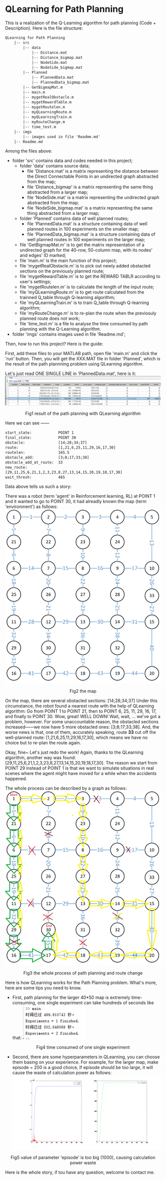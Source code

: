 # QLearning for Path Planning

This is a realization of the Q-Learning algorithm for path planning (Code + Description). Here is the file structure:

```
QLearning for Path Planning
    |-- src
        |-- data
            |-- Distance.mat
            |-- Distance_bigmap.mat
            |-- NodeSide.mat
            |-- NodeSide_bigmap.mat
        |-- Planned
            |-- PlannedData.mat
            |-- PlannedData_bigmap.mat
        |-- GetBigmapMat.m
        |-- main.m
        |-- mygetRealObstacle.m
        |-- mygetRewardTable.m
        |-- mygetRoutelen.m
        |-- myQLearningRoute.m
        |-- myQLearningTrain.m
        |-- myRouteChange.m
        |-- time_test.m
    |-- imgs
        |-- images used in file 'Readme.md'
    |-- Readme.md
```

Among the files above:
- folder 'src' contains data and codes needed in this project;
  - folder 'data' contains source data;
    - file 'Distance.mat' is a matrix representing the distance between the Direct Connectable Points in an undirected graph abstracted from the map;
    - file 'Distance_bigmap' is a matrix representing the same thing abstracted from a larger map;
    - file 'NodeSide.mat' is a matrix representing the undirected graph abstracted from the map;
    - file 'NodeSide_bigmap.mat' is a matrix representing the same thing abstracted from a larger map;
  - folder 'Planned' contains data of well planned routes;
    - file 'PlannedData.mat' is a structure containing data of well planned routes in 100 experiments on the smaller map;
    - file 'PlannedData_bigmap.mat' is a structure containing data of well planned routes in 100 experiments on the larger map;
  - file 'GetBigmapMat.m' is to get the matrix representation of a undirected graph for the 40-row, 50-column map, with its nodes' and edges' ID marked;
  - file 'main.m' is the main function of this project;
  - file 'mygetRealObstacle.m' is to pick out newly added obstacled sections on the previously planned route;
  - file 'mygetRewardTable.m' is to get the REWARD TABLR according to user's settings;
  - file 'mygetRoutelen.m' is to calculate the length of the input route;
  - file 'myQLearningRoute.m' is to get route calculated from the trainned Q_table through Q-learning algorithm;
  - file 'myQLearningTrain.m' is to train Q_table through Q-learning algorithm;
  - file 'myRouteChange.m' is to re-plan the route when the previosuly planned route does not work;
  - file 'time_test.m' is a file to analyse the time consumed by path planning with the Q-Learning algorithm.
- folder 'imgs' contains images used in file 'Readme.md';


Then, how to run this project? Here is the guide:

First, add these files to your MATLAB path, open file 'main.m' and click the 'run' button.
Then, you will get the XXX.MAT file in folder 'Planned', which is the result of the path plannning problem using QLearning algorithm.

Let's just read ONE SINGLE LINE in 'PlannedData.mat', here is it:
![result](imgs/result.png)
<center>Fig1 result of the path planning with QLearning algorithm</center>

Here we can see ——
```
start_state:            POINT 1
final_state:            POINT 30
obstacle:               [14;28;34;37]
route:                  [1,21,6,25,11,29,16,17,30]
routelen:               165.5
obstacle_add:           [3;8;17;33;38]
obstacle_add_at_route:  33
new_route:              [29,11,25,6,21,1,2,3,23,8,27,13,14,15,20,19,18,17,30]
wait_thresh:            465
```

Data above tells us such a story:

There was a robot (term 'agent' in Reinforcement learning, RL) at POINT 1 and it wanted to go to POINT 30, it had alreadly known the map (term 'environment') as follows:
![result](imgs/map.png)
<center>Fig2 the map</center>

On the map, there are several obstacled sections: [14;28;34;37]
Under this circumstance, the robot found a nearest route with the help of QLearning algorithm: Go from POINT 1 to POINT 21, then to POINT 6, 25, 11, 29, 16, 17, and finally to POINT 30.
Wow, great! WELL DOWN!
Wait, wait, ... we've got a problem, however. For some unaccountable reason, the obstacled sections increased——we now have 5 more obstacled ones: [3;8;17;33;38]. And, the worse news is that, one of them, accurately speaking, route __33__ cut off the well-planned route: [1,21,6,25,11,29,16,17,30], which means we have no choice but to re-plan the route again.

Okay, fine~ Let's just redo the work!
Again, thanks to the QLearning algorithm, another way was found: [29,11,25,6,21,1,2,3,23,8,27,13,14,15,20,19,18,17,30]. The reason we start from POINT 29 instead of POINT 1 is that we want to simulate situations in real scenes where the agent might have moved for a while when the accidents happened.

The whole process can be described by a graph as follows:
![result](imgs/map_with_routes.png)
<center>Fig3 the whole process of path planning and route change</center>

Here is how QLearning works for the Path Planning problem. What's more, here are some tips you need to know.

- First, path planning for the larger 40*50 map is extremely time-consuming, one single experiment can take hundreds of seconds like that:
![result](imgs/2.png)
<center>Fig4 time consumed of one single experiment</center>

- Second, there are some hyperparameters in QLearning, you can choose them basing on your experience. For example, for the larger map, make episode = 200 is a good choice, If episode should be too large, it will cause the waste of calculation power as follows:
![result](imgs/1.png)
<center>Fig5 value of parameter 'episode' is too big (1000), causing calculation power waste</center>

Here is the whole story, if tou have any question, welcome to contact me.
